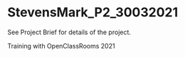 # StevensMark_P2_30032021
See Project Brief for details of the project.

Training with OpenClassRooms 2021